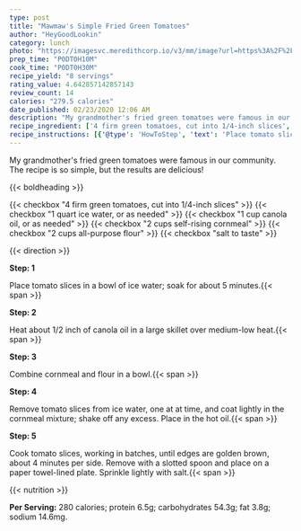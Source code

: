 ```yaml
---
type: post
title: "Mawmaw's Simple Fried Green Tomatoes"
author: "HeyGoodLookin"
category: lunch
photo: "https://imagesvc.meredithcorp.io/v3/mm/image?url=https%3A%2F%2Fimages.media-allrecipes.com%2Fuserphotos%2F1355354.jpg"
prep_time: "P0DT0H10M"
cook_time: "P0DT0H30M"
recipe_yield: "8 servings"
rating_value: 4.642857142857143
review_count: 14
calories: "279.5 calories"
date_published: 02/23/2020 12:06 AM
description: "My grandmother's fried green tomatoes were famous in our community. The recipe is so simple, but the results are delicious!"
recipe_ingredient: ['4 firm green tomatoes, cut into 1/4-inch slices', '1 quart ice water, or as needed', '1 cup canola oil, or as needed', '2 cups self-rising cornmeal ', '2 cups all-purpose flour', 'salt to taste']
recipe_instructions: [{'@type': 'HowToStep', 'text': 'Place tomato slices in a bowl of ice water; soak for about 5 minutes.\n'}, {'@type': 'HowToStep', 'text': 'Heat about 1/2 inch of canola oil in a large skillet over medium-low heat.\n'}, {'@type': 'HowToStep', 'text': 'Combine cornmeal and flour in a bowl.\n'}, {'@type': 'HowToStep', 'text': 'Remove tomato slices from ice water, one at at time, and coat lightly in the cornmeal mixture; shake off any excess. Place in the hot oil.\n'}, {'@type': 'HowToStep', 'text': 'Cook tomato slices, working in batches, until edges are golden brown, about 4 minutes per side. Remove with a slotted spoon and place on a paper towel-lined plate. Sprinkle lightly with salt.\n'}]
---
```


My grandmother's fried green tomatoes were famous in our community. The recipe is so simple, but the results are delicious! 

{{< boldheading >}}

{{< checkbox "4  firm green tomatoes, cut into 1/4-inch slices" >}}
{{< checkbox "1 quart ice water, or as needed" >}}
{{< checkbox "1 cup canola oil, or as needed" >}}
{{< checkbox "2 cups self-rising cornmeal" >}}
{{< checkbox "2 cups all-purpose flour" >}}
{{< checkbox "salt to taste" >}}


{{< direction >}}

**Step: 1**

Place tomato slices in a bowl of ice water; soak for about 5 minutes.{{< span >}}

**Step: 2**

Heat about 1/2 inch of canola oil in a large skillet over medium-low heat.{{< span >}}

**Step: 3**

Combine cornmeal and flour in a bowl.{{< span >}}

**Step: 4**

Remove tomato slices from ice water, one at at time, and coat lightly in the cornmeal mixture; shake off any excess. Place in the hot oil.{{< span >}}

**Step: 5**

Cook tomato slices, working in batches, until edges are golden brown, about 4 minutes per side. Remove with a slotted spoon and place on a paper towel-lined plate. Sprinkle lightly with salt.{{< span >}}

{{< nutrition >}}

**Per Serving:** 280 calories; protein 6.5g; carbohydrates 54.3g; fat 3.8g; sodium 14.6mg.